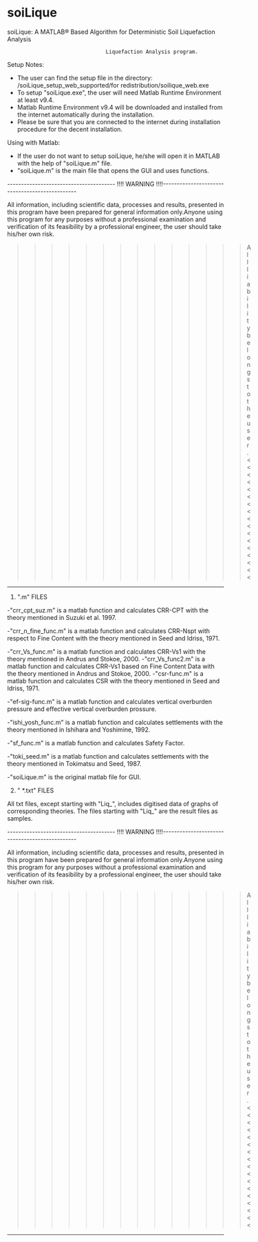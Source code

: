 # soiLique
soiLique: A MATLAB® Based Algorithm for Deterministic Soil Liquefaction Analysis
					   
              
									Liquefaction Analysis program. 
Setup Notes:

+ The user can find the setup file in the directory:  /soiLique_setup_web_supported/for redistribution/soilique_web.exe 
+ To setup "soiLique.exe", the user will need Matlab Runtime Environment at least v9.4.
+ Matlab Runtime Environment v9.4 will be downloaded and installed from the internet automatically during the installation.
+ Please be sure that you are connected to the internet during installation procedure for the decent installation.

Using with Matlab: 

+ If the user do not want to setup soiLique, he/she will open it in MATLAB with the help of "soiLique.m" file. 
+ "soiLique.m" is the main file that opens the GUI and uses functions. 

---------------------------------------  !!!! WARNING !!!!-----------------------------------------------

All information, including scientific data, processes and results, presented in this program 
have been prepared for general information only.Anyone using this program for any purposes 
without a professional examination and verification of its feasibility
by a professional engineer, the user should take his/her own risk.

>>>>>>>>>>>>>> All liability belongs to the user.<<<<<<<<<<<<<<<<<
---------------------------------------------------------------------------------------------------------

1) ".m" FILES

-"crr_cpt_suz.m" is a matlab function and calculates CRR-CPT with the theory mentioned in Suzuki et al. 1997.

-"crr_n_fine_func.m" is a matlab function and calculates CRR-Nspt with respect to Fine Content with the theory mentioned in Seed and Idriss, 1971.

-"crr_Vs_func.m" is a matlab function and calculates CRR-Vs1 with the theory mentioned in Andrus and Stokoe, 2000.
-"crr_Vs_func2.m" is a matlab function and calculates CRR-Vs1 based on Fine Content Data with the theory mentioned in Andrus and Stokoe, 2000.
-"csr-func.m" is a matlab function and calculates CSR with the theory mentioned in Seed and Idriss, 1971.

-"ef-sig-func.m" is a matlab function and calculates vertical overburden pressure and effective vertical overburden prossure.

-"ishi_yosh_func.m" is a matlab function and calculates settlements with the theory mentioned in Ishihara and Yoshimine, 1992.

-"sf_func.m" is a matlab function and calculates Safety Factor. 

-"toki_seed.m" is a matlab function and calculates settlements with the theory mentioned in Tokimatsu and Seed, 1987.

-"soiLique.m" is the original matlab file for GUI. 

2) "  *.txt" FILES

All txt files, except starting with "Liq_", includes digitised data of graphs of corresponding theories. The files starting with "Liq_" are the result files as samples.  


---------------------------------------  !!!! WARNING !!!!-----------------------------------------------

All information, including scientific data, processes and results, presented in this program 
have been prepared for general information only.Anyone using this program for any purposes 
without a professional examination and verification of its feasibility
by a professional engineer, the user should take his/her own risk.

>>>>>>>>>>>>>> All liability belongs to the user.<<<<<<<<<<<<<<<<<
---------------------------------------------------------------------------------------------------------
